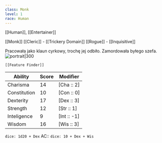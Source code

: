 ```yaml
---
class: Monk
level: 1
race: Human
---
```

[[Human]], [[Entertainer]]

[[Monk]] 
[[Cleric]] - [[Trickery Domain]]
[[Rogue]] - [[Inquisitive]]

Pracowała jako klaun cyrkowy, trochę jej odbiło. Zamordowała byłego szefa.
![portrait|300](gXMs4yi0.jpg)


```meta-bind-embed
[[Feature Finder]]
```

| Ability      | Score | Modifier    |
| ------------ | ----- | ----------- |
| Charisma     | 14    | [Cha :: 2]  |
| Constitution | 10    | [Con :: 0]  |
| Dexterity    | 17    | [Dex :: 3]  |
| Strength     | 12    | [Str :: 1]  |
| Inteligence  | 9     | [Int :: -1] |
| Wisdom       | 16    | [Wis :: 3]  |

`dice: 1d20 + Dex`
AC:: `dice: 10 + Dex + Wis`

